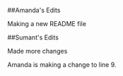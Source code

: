 ##Amanda's Edits

Making a new README file

##Sumant's Edits

Made more changes

Amanda is making a change to line 9. 